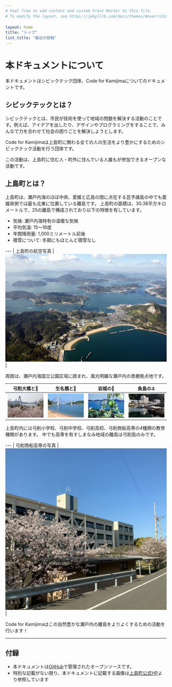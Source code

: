 ```yaml
---
# Feel free to add content and custom Front Matter to this file.
# To modify the layout, see https://jekyllrb.com/docs/themes/#overriding-theme-defaults

layout: home
title: "トップ"
list_title: "最近の投稿"
---
```


# 本ドキュメントについて
本ドキュメントはシビックテック団体、Code for Kamijimaについてのドキュメントです。

## シビックテックとは？
シビックテックとは、市民が技術を使って地域の問題を解決する活動のことです。例えば、アイデアを出したり、デザインやプログラミングをすることで、みんなで力を合わせて社会の困りごとを解決しようとします。

Code for Kamijimaは上島町に関わる全ての人の生活をより豊かにするためのシビックテック活動を行う団体です。 

この活動は、上島町に住む人・町外に住んでいる人誰もが参加できるオープンな活動です。

## 上島町とは？
上島町は、瀬戸内海のほぼ中央、愛媛と広島の間に点在する芸予諸島の中でも愛媛県側では最も北東に位置している離島です。
上島町の面積は、30.38平方キロメートルで、25の離島で構成されており以下の特徴を有しています。

- 気候: 瀬戸内海特有の温暖な気候
- 平均気温: 15～16度
- 年間降雨量: 1,000ミリメートル前後
- 積雪について: 冬期にもほとんど積雪なし

--- |
上島町の航空写真 |
![上島町の航空写真](assets/kamijima-kokusyashin.jpg) |

周囲は、瀬戸内海国立公園区域に囲まれ、風光明媚な瀬戸内の景勝拠点地です。

弓削大橋と🌸 | 生名橋と🌊 | 岩城の🍋 | 魚島の⚓️
--- | --- | --- | ---
![](assets/yuge-sakura.jpeg) | ![](assets/ikina-bridge.jpeg) | ![](assets/iwagi-lemon.jpeg) | ![](assets/uoshima-gyoko.jpeg)

上島町内には弓削小学校、弓削中学校、弓削高校、弓削商船高専の4種類の教育機関があります。
中でも高専を有すしまなみ地域の離島は弓削島のみです。

--- |
弓削商船高専の写真 |
![弓削商船高専の写真](assets/nityc.jpg) |

Code for Kamijimaはこの自然豊かな瀬戸内の離島をよりよくするための活動を行います！

---

## 付録
- 本ドキュメントは[GitHub](https://github.com/atsuki-seo/my-dummy-site)で管理されたオープンソースです。
- 特別な記載がない限り、本ドキュメントに記載する画像は[上島町公式HP](https://www.town.kamijima.lg.jp/)より参照しています